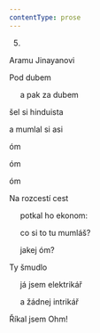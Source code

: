 ```yaml
---
contentType: prose
---
```


<section>

5.  
Aramu Jinayanovi

Pod dubem

     a pak za dubem

šel si hinduista

a mumlal si asi

óm

óm

óm

Na rozcestí cest

     potkal ho ekonom:

     co si to tu mumláš?

     jakej óm?

Ty šmudlo

     já jsem elektrikář

     a žádnej intrikář

Říkal jsem Ohm!

</section>
